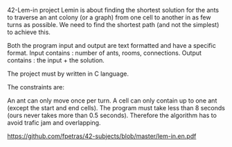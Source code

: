 42-Lem-in project
Lemin is about finding the shortest solution for the ants to traverse an ant colony (or a graph) from one cell to another in as few turns as possible. We need to find the shortest path (and not the simplest) to achieve this.

Both the program input and output are text formatted and have a specific format. Input contains : number of ants, rooms, connections. Output contains : the input + the solution.

The project must by written in C language.

The constraints are:

An ant can only move once per turn.
A cell can only contain up to one ant (except the start and end cells).
The program must take less than 8 seconds (ours never takes more than 0.5 seconds). Therefore the algorithm has to avoid trafic jam and overlapping.

https://github.com/fpetras/42-subjects/blob/master/lem-in.en.pdf
